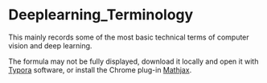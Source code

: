 # Deeplearning_Terminology

This mainly records some of the most basic technical terms of computer vision and deep learning.

The formula may not be fully displayed, download it locally and open it with [Typora](https://www.typora.io/) software, or install the Chrome plug-in [Mathjax](https://github.com/orsharir/github-mathjax/releases).
